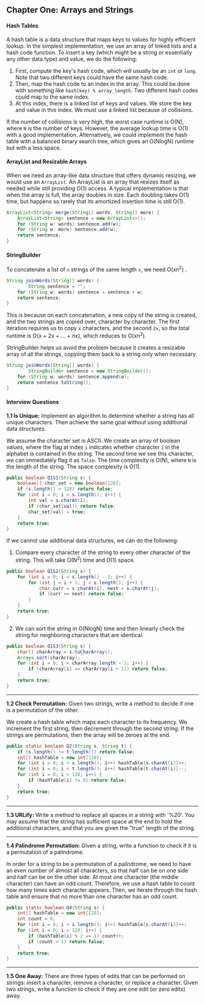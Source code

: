 ## Chapter One: Arrays and Strings

#### Hash Tables 

A hash table is a data structure that maps keys to values for highly efficient lookup. In the simplest implementation, we use an array of linked lists and a hash code function. To insert a key (which might be a string or essentially any other data type) and value, we do the following: 

1. First, compute the key's hash code, which will usually be an `int` or `long`. Note that two different keys could have the same hash code. 
2. Then, map the hash code to an index in the array. This could be done with something like `hash(key) % array_length`. Two different hash codes could map to the same index. 
3. At this index, there is a linked list of keys and values. We store the key and value in this index. We must use a linked list because of collisions. 

If the number of collisions is very high, the worst case runtime is O(N), where `N` is the number of keys. However, the average lookup time is O(1) with a good implementation. Alternatively, we could implement the hash table with a balanced binary search tree, which gives an O(NlogN) runtime but with a less space. 

#### ArrayList and Resizable Arrays 

When we need an array-like data structure that offers dynamic resizing, we would use an `ArrayList`. An ArrayList is an array that resizes itself as needed while still providing O(1) access. A typical implementation is that when the array is full, the array doubles in size. Each doubling takes O(1) time, but happens so rarely that its amortized insertion time is still O(1). 

```java
ArrayList<String> merge(String[] words, String[] more) {
    ArrayList<String> sentence = new ArrayList<>();
    for (String w: words) sentence.add(w);
    for (String w: more) sentence.add(w);
    return sentence;
}
```

#### StringBuilder 

To concatenate a list of `n` strings of the same length `x`, we need O(xn<sup>2</sup>) . 

```java
String joinWords(String[] words) {
		String sentence = ""; 
  	for (String w: words) sentence = sentence + w; 
  	return sentence; 
}
```

This is because on each concatenation, a new copy of the string is created, and the two strings are copied over, character by character. The first iteration requires us to copy `x` characters, and the second `2x`, so the total runtime is O(x + 2x + ... + nx), which reduces to O(xn<sup>2</sup>). 

StringBuilder helps us avoid the problem because it creates a resizable array of all the strings, copyiing them back to a string only when necessary. 

```java
String joinWords(String[] words) {
		StringBuilder sentence = new StringBuilder();
  	for (String w: words) sentence.append(w); 
  	return sentence.toString(); 
}
```

#### Interview Questions 

**1.1 Is Unique:** Implement an algorithm to determine whether a string has all unique characters. Then achieve the same goal without using additional data structures. 

We assume the character set is ASCII. We create an array of boolean values, where the flag at index `i` indicates whether character `i` in the alphabet is contained in the string. The second time we see this character, we can immediately flag it as `false`. The time complexity is O(N), where `N` is the length of the string. The space complexity is O(1). 

```java
public boolean Q1S1(String s) {
    boolean[] char_set = new boolean[128];
    if (s.length() > 128) return false;
    for (int i = 0; i < s.length(); i++) {
        int val = s.charAt(i);
        if (char_set[val]) return false;
        char_set[val] = true;
    }
    return true;
}
```

If we cannot use additional data structures, we can do the following: 

1. Compare every character of the string to every other character of the string. This will take O(N<sup>2</sup>) time and O(1) space. 

```java
public boolean Q1S2(String s) {
    for (int i = 0; i < s.length() - 1; i++) {
        for (int j = i + 1; j < s.length(); j++) {
            char curr = s.charAt(i), next = s.charAt(j);
            if (curr == next) return false;
        }
    }
    return true;
}
```

2. We can sort the string in O(NlogN) time and then linearly check the string for neighboring characters that are identical. 

```java
public boolean Q1S3(String s) {
    char[] charArray = s.toCharArray();
    Arrays.sort(charArray);
    for (int i = 0; i < charArray.length - 1; i++) {
        if (charArray[i] == charArray[i + 1]) return false;
    }
    return true;
}
```

---

**1.2 Check Permutation:** Given two strings, write a method to decide if one is a permutation of the other.  

We create a hash table which maps each character to its frequency. We increment the first string, then decrement through the second string. If the strings are permutations, then the array will be zeroes at the end. 

```java
public static boolean Q2(String s, String t) {
    if (s.length() != t.length()) return false;
    int[] hashTable = new int[128];
    for (int i = 0; i < s.length(); i++) hashTable[s.charAt(i)]++;
    for (int i = 0; i < t.length(); i++) hashTable[t.charAt(i)]--;
    for (int i = 0; i < 128; i++) {
        if (hashTable[i] != 0) return false;
    }
    return true;
}
```

---

**1.3 URLify:** Write a method to replace all spaces in a string with '%20'. You may assume that the string has sufficient space at the end to hold the additional characters, and that you are given the "true" length of the string. 



---

**1.4 Palindrome Permutation:** Given a string, write a function to check if it is a permutation of a palindrome. 

In order for a string to be a permutation of a palindrome, we need to have an even number of almost all characters, so that half can be on one side and half can be on the other side. At most one character (the middle character) can have an odd count. Therefore, we use a hash table to count how many times each character appears. Then, we iterate through the hash table and ensure that no more than one character has an odd count. 

```java
public static boolean Q4(String s) {
    int[] hashTable = new int[128];
    int count = 0;
    for (int i = 0; i < s.length(); i++) hashTable[s.charAt(i)]++;
    for (int i = 0; i < 128; i++) {
        if (hashTable[i] % 2 == 1) count++;
        if (count > 1) return false;
    }
    return true;
}
```

---

**1.5 One Away:** There are three types of edits that can be performed on strings: insert a character, remove a character, or replace a character. Given two strings, write a function to check if they are one edit (or zero edits) away. 